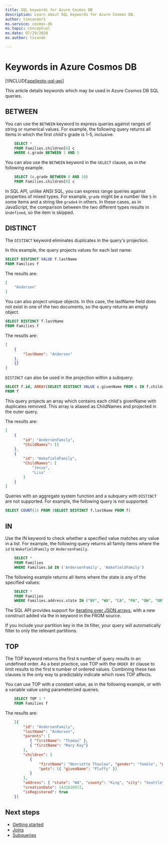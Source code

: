 ```yaml
---
title: SQL keywords for Azure Cosmos DB
description: Learn about SQL keywords for Azure Cosmos DB.
author: timsander1
ms.service: cosmos-db
ms.topic: conceptual
ms.date: 07/29/2020
ms.author: tisande

---
```

# Keywords in Azure Cosmos DB
[!INCLUDE[appliesto-sql-api](includes/appliesto-sql-api.md)]

This article details keywords which may be used in Azure Cosmos DB SQL queries.

## BETWEEN

You can use the `BETWEEN` keyword to express queries against ranges of string or numerical values. For example, the following query returns all items in which the first child's grade is 1-5, inclusive.

```sql
    SELECT *
    FROM Families.children[0] c
    WHERE c.grade BETWEEN 1 AND 5
```

You can also use the `BETWEEN` keyword in the `SELECT` clause, as in the following example.

```sql
    SELECT (c.grade BETWEEN 0 AND 10)
    FROM Families.children[0] c
```

In SQL API, unlike ANSI SQL, you can express range queries against properties of mixed types. For example, `grade` might be a number like `5` in some items and a string  like `grade4` in others. In these cases, as in JavaScript, the comparison between the two different types results in `Undefined`, so the item is skipped.

## DISTINCT

The `DISTINCT` keyword eliminates duplicates in the query's projection.

In this example, the query projects values for each last name:

```sql
SELECT DISTINCT VALUE f.lastName
FROM Families f
```

The results are:

```json
[
    "Andersen"
]
```

You can also project unique objects. In this case, the lastName field does not exist in one of the two documents, so the query returns an empty object.

```sql
SELECT DISTINCT f.lastName
FROM Families f
```

The results are:

```json
[
    {
        "lastName": "Andersen"
    },
    {}
]
```

`DISTINCT` can also be used in the projection within a subquery:

```sql
SELECT f.id, ARRAY(SELECT DISTINCT VALUE c.givenName FROM c IN f.children) as ChildNames
FROM f
```

This query projects an array which contains each child's givenName with duplicates removed. This array is aliased as ChildNames and projected in the outer query.

The results are:

```json
[
    {
        "id": "AndersenFamily",
        "ChildNames": []
    },
    {
        "id": "WakefieldFamily",
        "ChildNames": [
            "Jesse",
            "Lisa"
        ]
    }
]
```

Queries with an aggregate system function and a subquery with `DISTINCT` are not supported. For example, the following query is not supported:

```sql
SELECT COUNT(1) FROM (SELECT DISTINCT f.lastName FROM f)
```

## IN

Use the IN keyword to check whether a specified value matches any value in a list. For example, the following query returns all family items where the `id` is `WakefieldFamily` or `AndersenFamily`.

```sql
    SELECT *
    FROM Families
    WHERE Families.id IN ('AndersenFamily', 'WakefieldFamily')
```

The following example returns all items where the state is any of the specified values:

```sql
    SELECT *
    FROM Families
    WHERE Families.address.state IN ("NY", "WA", "CA", "PA", "OH", "OR", "MI", "WI", "MN", "FL")
```

The SQL API provides support for [iterating over JSON arrays](sql-query-object-array.md#Iteration), with a new construct added via the in keyword in the FROM source.

If you include your partition key in the `IN` filter, your query will automatically filter to only the relevant partitions.

## TOP

The TOP keyword returns the first `N` number of query results in an undefined order. As a best practice, use TOP with the `ORDER BY` clause to limit results to the first `N` number of ordered values. Combining these two clauses is the only way to predictably indicate which rows TOP affects.

You can use TOP with a constant value, as in the following example, or with a variable value using parameterized queries.

```sql
    SELECT TOP 1 *
    FROM Families f
```

The results are:

```json
    [{
        "id": "AndersenFamily",
        "lastName": "Andersen",
        "parents": [
           { "firstName": "Thomas" },
           { "firstName": "Mary Kay"}
        ],
        "children": [
           {
               "firstName": "Henriette Thaulow", "gender": "female", "grade": 5,
               "pets": [{ "givenName": "Fluffy" }]
           }
        ],
        "address": { "state": "WA", "county": "King", "city": "Seattle" },
        "creationDate": 1431620472,
        "isRegistered": true
    }]
```

## Next steps

- [Getting started](sql-query-getting-started.md)
- [Joins](sql-query-join.md)
- [Subqueries](sql-query-subquery.md)